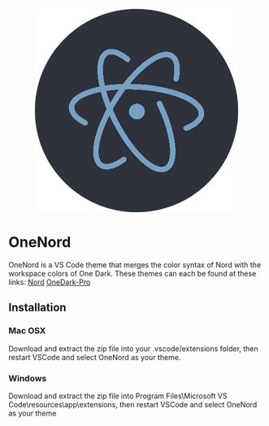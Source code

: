 <p align="center">
<img src="https://raw.githubusercontent.com/Taren-Ko/onenord/master/icon.png">
</p>

<h1>OneNord</h1>

OneNord is a VS Code theme that merges the color syntax of Nord with the workspace colors of One Dark.
These themes can each be found at these links:
[Nord](https://github.com/arcticicestudio/nord-visual-studio-code)
[OneDark-Pro](https://github.com/Binaryify/OneDark-Pro)

<h2>Installation</h2>
<h3>Mac OSX</h3>
Download and extract the zip file into your .vscode/extensions folder, then restart VSCode and select OneNord as your theme.
<h3>Windows</h3>
Download and extract the zip file into Program Files\Microsoft VS Code\resources\app\extensions, then restart VSCode and select OneNord as your theme
